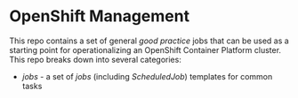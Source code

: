 # OpenShift Management

This repo contains a set of general _good practice_ jobs that can be used as a starting point for operationalizing an OpenShift Container Platform cluster. This repo breaks down into several categories:

- *jobs* - a set of _jobs_ (including _ScheduledJob_) templates for common tasks
